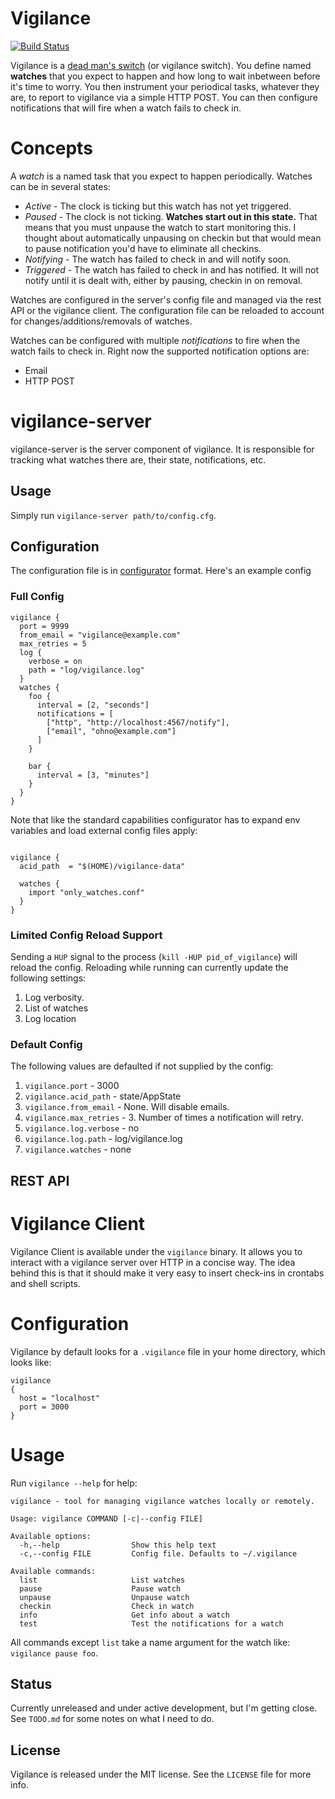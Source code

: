 # Vigilance
[![Build Status](https://travis-ci.org/MichaelXavier/vigilance.png?branch=master)](https://travis-ci.org/MichaelXavier/vigilance)

Vigilance is a [dead man's switch](https://en.wikipedia.org/wiki/Dead_man%27s_switch)
(or vigilance switch). You define named **watches** that you expect to happen
and how long to wait inbetween before it's time to worry. You then instrument
your periodical tasks, whatever they are, to report to vigilance via a simple
HTTP POST. You can then configure notifications that will fire when a watch
fails to check in.

# Concepts
A *watch* is a named task that you expect to happen periodically. Watches can
be in several states:

* *Active* - The clock is ticking but this watch has not yet triggered.
* *Paused* - The clock is not ticking. **Watches start out in this state.**
  That means that you must unpause the watch to start monitoring this. I
  thought about automatically unpausing on checkin but that would mean to pause
  notification you'd have to eliminate all checkins.
* *Notifying* - The watch has failed to check in and will notify soon.
* *Triggered* - The watch has failed to check in and has notified. It will not
  notify until it is dealt with, either by pausing, checkin in on removal.

Watches are configured in the server's config file and managed via the rest API
or the vigilance client. The configuration file can be reloaded to account for
changes/additions/removals of watches.

Watches can be configured with multiple *notifications* to fire when the watch
fails to check in. Right now the supported notification options are:

* Email
* HTTP POST

# vigilance-server
vigilance-server is the server component of vigilance. It is responsible for
tracking what watches there are, their state, notifications, etc.

## Usage
Simply run `vigilance-server path/to/config.cfg`.

## Configuration
The configuration file is in
[configurator](http://hackage.haskell.org/package/configurator) format. Here's
an example config

### Full Config
```
vigilance {
  port = 9999
  from_email = "vigilance@example.com"
  max_retries = 5
  log {
    verbose = on
    path = "log/vigilance.log"
  }
  watches {
    foo {
      interval = [2, "seconds"]
      notifications = [
        ["http", "http://localhost:4567/notify"],
        ["email", "ohno@example.com"]
      ]
    }

    bar {
      interval = [3, "minutes"]
    }
  }
}
```

Note that like the standard capabilities configurator has to expand env
variables and  load external config files apply:

```

vigilance {
  acid_path  = "$(HOME)/vigilance-data"

  watches {
    import "only_watches.conf"
  }
}
```
### Limited Config Reload Support
Sending a `HUP` signal to the process (`kill -HUP pid_of_vigilance`) will
reload the config. Reloading while running can currently update the following
settings:

1. Log verbosity.
2. List of watches
3. Log location

### Default Config
The following values are defaulted if not supplied by the config:

1. `vigilance.port` - 3000
2. `vigilance.acid_path` - state/AppState
3. `vigilance.from_email` - None. Will disable emails.
4. `vigilance.max_retries` - 3. Number of times a notification will retry.
5. `vigilance.log.verbose` - no
6. `vigilance.log.path` - log/vigilance.log
7. `vigilance.watches` - none

## REST API

# Vigilance Client
Vigilance Client is available under the `vigilance` binary. It allows you to
interact with a vigilance server over HTTP in a concise way. The idea behind
this is that it should make it very easy to insert check-ins in crontabs and
shell scripts.


# Configuration
Vigilance by default looks for a `.vigilance` file in your home directory,
which looks like:

```
vigilance
{
  host = "localhost"
  port = 3000
}
```

# Usage
Run `vigilance --help` for help:
```
vigilance - tool for managing vigilance watches locally or remotely.

Usage: vigilance COMMAND [-c|--config FILE]

Available options:
  -h,--help                Show this help text
  -c,--config FILE         Config file. Defaults to ~/.vigilance

Available commands:
  list                     List watches
  pause                    Pause watch
  unpause                  Unpause watch
  checkin                  Check in watch
  info                     Get info about a watch
  test                     Test the notifications for a watch
```

All commands except `list` take a name argument for the watch like: `vigilance
pause foo`.

## Status
Currently unreleased and under active development, but I'm getting close. See
`TODO.md` for some notes on what I need to do.

## License
Vigilance is released under the MIT license. See the `LICENSE` file for more
info.
